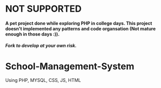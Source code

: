 # NOT SUPPORTED

#### A pet project done while exploring PHP in college days. This project doesn't implemented any patterns and code organsation (Not mature enough in those days :)). 

##### Fork to develop at your own risk.



# School-Management-System
Using PHP, MYSQL, CSS, JS, HTML
